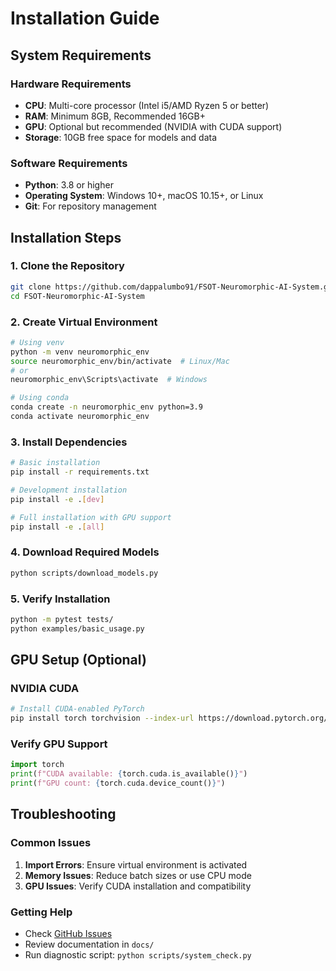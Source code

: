 # Installation Guide

## System Requirements

### Hardware Requirements
- **CPU**: Multi-core processor (Intel i5/AMD Ryzen 5 or better)
- **RAM**: Minimum 8GB, Recommended 16GB+
- **GPU**: Optional but recommended (NVIDIA with CUDA support)
- **Storage**: 10GB free space for models and data

### Software Requirements
- **Python**: 3.8 or higher
- **Operating System**: Windows 10+, macOS 10.15+, or Linux
- **Git**: For repository management

## Installation Steps

### 1. Clone the Repository
```bash
git clone https://github.com/dappalumbo91/FSOT-Neuromorphic-AI-System.git
cd FSOT-Neuromorphic-AI-System
```

### 2. Create Virtual Environment
```bash
# Using venv
python -m venv neuromorphic_env
source neuromorphic_env/bin/activate  # Linux/Mac
# or
neuromorphic_env\Scripts\activate  # Windows

# Using conda
conda create -n neuromorphic_env python=3.9
conda activate neuromorphic_env
```

### 3. Install Dependencies
```bash
# Basic installation
pip install -r requirements.txt

# Development installation
pip install -e .[dev]

# Full installation with GPU support
pip install -e .[all]
```

### 4. Download Required Models
```bash
python scripts/download_models.py
```

### 5. Verify Installation
```bash
python -m pytest tests/
python examples/basic_usage.py
```

## GPU Setup (Optional)

### NVIDIA CUDA
```bash
# Install CUDA-enabled PyTorch
pip install torch torchvision --index-url https://download.pytorch.org/whl/cu118
```

### Verify GPU Support
```python
import torch
print(f"CUDA available: {torch.cuda.is_available()}")
print(f"GPU count: {torch.cuda.device_count()}")
```

## Troubleshooting

### Common Issues
1. **Import Errors**: Ensure virtual environment is activated
2. **Memory Issues**: Reduce batch sizes or use CPU mode
3. **GPU Issues**: Verify CUDA installation and compatibility

### Getting Help
- Check [GitHub Issues](https://github.com/dappalumbo91/FSOT-Neuromorphic-AI-System/issues)
- Review documentation in `docs/`
- Run diagnostic script: `python scripts/system_check.py`
